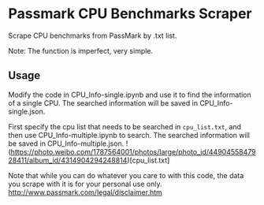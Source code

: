 # Passmark CPU Benchmarks Scraper
Scrape CPU benchmarks from PassMark by .txt list.

Note: The function is imperfect, very simple.


## Usage

Modify the code in CPU_Info-single.ipynb and use it to find the information of a single CPU. The searched information will be saved in CPU_Info-single.json.

First specify the cpu list that needs to be searched in ```cpu_list.txt```, and then use CPU_Info-multiple.ipynb to search. The searched information will be saved in CPU_Info-multiple.json.
!(https://photo.weibo.com/1787564001/photos/large/photo_id/4490455847928411/album_id/4314904294248814)[cpu_list.txt]

Note that while you can do whatever you care to with this code, the data you scrape with it is for your personal use only.
http://www.passmark.com/legal/disclaimer.htm
